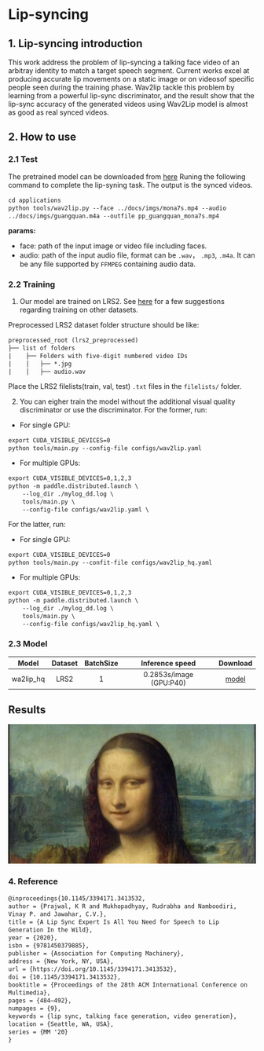 # Lip-syncing

## 1. Lip-syncing introduction

This work address the problem of lip-syncing a talking face video of an arbitray identity to match a target speech segment. Current works excel at producing accurate lip movements on a static image or on videosof specific people seen during the training phase. Wav2lip tackle this problem by learning from a powerful lip-sync discriminator, and the result show that the lip-sync accuracy of the generated videos using Wav2Lip model is almost as good as real synced videos.
## 2. How to use

### 2.1 Test
The pretrained model can be downloaded from [here](https://paddlegan.bj.bcebos.com/models/wav2lip_hq.pdparams)
Runing the following command to complete the lip-syning task. The output is the synced videos.

```
cd applications
python tools/wav2lip.py --face ../docs/imgs/mona7s.mp4 --audio ../docs/imgs/guangquan.m4a --outfile pp_guangquan_mona7s.mp4
```

**params:**

- face: path of the input image or video file including faces.
- audio: path of the input audio file, format can be `.wav`， `.mp3`, `.m4a`. It can be any file supported by `FFMPEG` containing audio data.

### 2.2 Training
1. Our model are trained on LRS2. See [here](https://github.com/Rudrabha/Wav2Lip#training-on-datasets-other-than-lrs2) for a few suggestions regarding training on other datasets.

Preprocessed LRS2 dataset folder structure should be like:
```
preprocessed_root (lrs2_preprocessed)
├── list of folders
|    ├── Folders with five-digit numbered video IDs
|    │   ├── *.jpg
|    │   ├── audio.wav
```
Place the LRS2 filelists(train, val, test) `.txt` files in the `filelists/` folder.

2. You can eigher train the model without the additional visual quality discriminator or use the discriminator. For the former, run:
- For single GPU:
```
export CUDA_VISIBLE_DEVICES=0
python tools/main.py --config-file configs/wav2lip.yaml
```

- For multiple GPUs:
```
export CUDA_VISIBLE_DEVICES=0,1,2,3
python -m paddle.distributed.launch \
    --log_dir ./mylog_dd.log \
    tools/main.py \
    --config-file configs/wav2lip.yaml \

```
For the latter, run:
- For single GPU:
```
export CUDA_VISIBLE_DEVICES=0
python tools/main.py --confit-file configs/wav2lip_hq.yaml
```
- For multiple GPUs:
```
export CUDA_VISIBLE_DEVICES=0,1,2,3
python -m paddle.distributed.launch \
    --log_dir ./mylog_dd.log \
    tools/main.py \
    --config-file configs/wav2lip_hq.yaml \

```

### 2.3 Model

Model|Dataset|BatchSize|Inference speed|Download
---|:--:|:--:|:--:|:--:
wa2lip_hq|LRS2| 1 | 0.2853s/image (GPU:P40) | [model](https://paddlegan.bj.bcebos.com/models/wav2lip_hq.pdparams)

## Results
![](../../imgs/mona.gif)

### 4. Reference

```
@inproceedings{10.1145/3394171.3413532,
author = {Prajwal, K R and Mukhopadhyay, Rudrabha and Namboodiri, Vinay P. and Jawahar, C.V.},
title = {A Lip Sync Expert Is All You Need for Speech to Lip Generation In the Wild},
year = {2020},
isbn = {9781450379885},
publisher = {Association for Computing Machinery},
address = {New York, NY, USA},
url = {https://doi.org/10.1145/3394171.3413532},
doi = {10.1145/3394171.3413532},
booktitle = {Proceedings of the 28th ACM International Conference on Multimedia},
pages = {484–492},
numpages = {9},
keywords = {lip sync, talking face generation, video generation},
location = {Seattle, WA, USA},
series = {MM '20}
}
```

